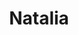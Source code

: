 ---
title: Natalia 
modal-id: people-1
description: curriculum
image: img/portfolio/natalia_cv.jpg
thumbnail: assets/img/portfolio/n_thumb.jpg
curriculum: true
cv-info: false
lodz: true
---